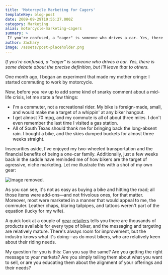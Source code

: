 ```yaml
---
title: 'Motorcycle Marketing for Cagers'
templateKey: blog-post
date: 2009-09-29T19:55:27.000Z
category: Marketing
alias: motorcycle-marketing-cagers
summary: > 
 If you're confused, a "cager" is someone who drives a car. Yes, there is some debate about the precise definition, but I'll leave that to others. One month ago, I began an experiment that made my mother cringe: I started commuting to work by motorcycle.
author: Zachary
image: /assets/post-placeholder.png
---
```


_If you're confused, a "cager" is someone who drives a car. Yes, there is some debate about the precise definition, but I'll leave that to others._

One month ago, I began an experiment that made my mother cringe: I started commuting to work by motorcycle.

Now, before you rev up to add some kind of snarky comment about a mid-life crisis, let me state a few things:

*   I'm a commuter, not a recreational rider. My bike is foreign-made, small, and would make me a target of a whippin' at any biker hangout.
*   I get almost 70 mpg, and my commute is all of about three miles. I don't even remember the last time I visited a gas station.
*   All of South Texas should thank me for bringing back the long-absent rain. I bought a bike, and the skies dumped buckets for almost three weeks straight.

Insecurities aside, I've enjoyed my two-wheeled transportation and the financial benefits of being a one-car family. Additionally, just a few weeks back in the saddle have reminded me of how bikers are the target of agressive, niche marketing. Let me illustrate this with a shot of my own gear:

![Image removed.](/core/misc/icons/e32700/error.svg "This image has been removed. For security reasons, only images from the local domain are allowed.")

As you can see, it's not as easy as buying a bike and hitting the road; all those items were add-ons—and not frivolous ones, for that matter. Moreover, most were marketed in a manner that would appeal to me, the commuter. Leather chaps, blaring tailpipes, and tattoos weren't part of the equation (lucky for my wife).

A quick look at a couple of [gear](http://www.motorcycle-superstore.com/) [retailers](http://www.cyclegear.com/) tells you there are thousands of products available for every type of biker, and the messaging and targeting are relatively mature. There's always room for improvement, but the industry knows what it's doing—as do most bikers, who are relatively keen about their riding needs.

My question for you is this: Can you say the same? Are you getting the right message to your markets? Are you simply telling them about what you want to sell, or are you educating them about the alignment of your offerings and their needs?